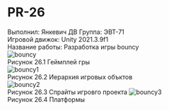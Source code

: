 # PR-26
Выполнил: Янкевич ДВ Группа: ЭВТ-71  
Игровой движок: Unity 2021.3.9f1  
Название работы: Разработка игры bouncy  
![bouncy](https://user-images.githubusercontent.com/119736937/205517583-77f9c1e2-f8dc-41aa-8c9b-e34748aebb69.png)  
Рисунок 26.1 Геймплей гры  
![bouncy1](https://user-images.githubusercontent.com/119736937/205517606-37185d14-4986-4cb6-8682-48dd8da5460e.PNG)  
Рисунок 26.2 Иерархия игровых объктов  
![bouncy2](https://user-images.githubusercontent.com/119736937/205517682-df406864-6307-475d-a14b-bf29bf9cab09.PNG)  
Рисунок 26.3 Спрайты игровго проекта
![bouncy3](https://user-images.githubusercontent.com/119736937/205517724-4072c678-d5c3-410c-8ad4-678601c537b9.PNG)  
Рисунок 26.4 Платформы
